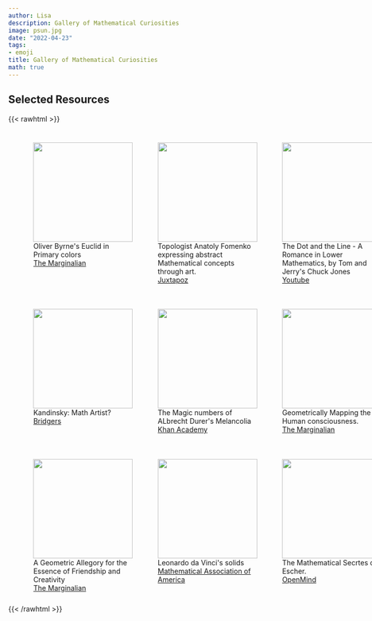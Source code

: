 ```yaml
---
author: Lisa
description: Gallery of Mathematical Curiosities
image: psun.jpg
date: "2022-04-23"
tags:
- emoji
title: Gallery of Mathematical Curiosities
math: true
---
```



## Selected Resources
{{< rawhtml >}}
<!-- row 1 -->
<div style="display: flex; width:100%;padding-left:5%;align-content:center;">
<!-- img 1 -->
<div style="padding:5%;justify-content: center;">
<img src="/images/gallery/books.jpg" style="width:200px;"> 
<br> Oliver Byrne's Euclid in Primary colors 
<br><a href="https://www.themarginalian.org/2013/11/29/taschen-oliver-byrne-euclids-elements/">The Marginalian</a>
</div>
<!-- img 2 -->
<div style="padding:5%;justify-content: center;">
<img src="/images/gallery/dice.jpg" style="width:200px;">
<br>Topologist Anatoly Fomenko expressing abstract Mathematical concepts through art.
<br><a href="https://www.juxtapoz.com/news/illustration/expressing-abstract-mathematical-concepts-through-art/">Juxtapoz</a>
</div>
<!-- img 3 -->
<div style="padding:5%; justify-content: center;">
<img src="/images/gallery/dotline.png" style="width:200px;">
<br>The Dot and the Line - A Romance in Lower Mathematics, by Tom and Jerry's Chuck Jones
<br><a href="https://www.youtube.com/watch?v=D_QhIVYlcmE">Youtube</a>
</div>
</div>   

<!-- row 2 -->
<div style="display: flex; width:100%;padding-left:5%;">
<!-- img 4 -->
<div style="padding:5%;justify-content: center;">
<img src="/images/gallery/kandinsky.jpeg" style="width:200px;"> 
<br> Kandinsky: Math Artist?
<br><a href="https://archive.bridgesmathart.org/2013/bridges2013-473.pdf">Bridgers</a>
</div>
<!-- img 5 -->
<div style="padding:5%;justify-content: center;">
<img src="/images/gallery/melancolia.jpg" style="width:200px;">
<br>The Magic numbers of ALbrecht Durer's Melancolia
<br><a href="https://www.khanacademy.org/humanities/renaissance-reformation/northern/durer/a/what-is-melencolia">Khan Academy</a>
</div>
<!-- img 6 -->
<div style="padding:5%; justify-content: center;">
<img src="/images/gallery/mind.png" style="width:200px;">
<br>Geometrically Mapping the Human consciousness.
<br><a href="https://www.themarginalian.org/2012/11/20/geometrical-psychology-benjamin-betts/">The Marginalian</a>
</div>
</div>  

<!-- row 2 -->
<div style="display: flex; width:100%;padding-left:5%;">
<!-- img 7 -->
<div style="padding:5%;justify-content: center;">
<img src="/images/gallery/friendship.png" style="width:200px;"> 
<br> A Geometric Allegory for the Essence of Friendship and Creativity 
<br><a href="https://www.themarginalian.org/2014/10/08/wednesday-anne-bertier/">The Marginalian</a>
</div>
<!-- img 8 -->
<div style="padding:5%;justify-content: center;">
<img src="/images/gallery/vinci.jpg" style="width:200px;">
<br>Leonardo da Vinci's solids
<br><a href="https://www.maa.org/press/periodicals/convergence/leonardo-da-vincis-geometric-sketches-introduction">Mathematical Association of America</a>
</div>
<!-- img 9 -->
<div style="padding:5%; justify-content: center;">
<img src="/images/gallery/relativity.jpg" style="width:200px;">
<br>The Mathematical Secrtes of Escher.
<br><a href="https://www.bbvaopenmind.com/en/science/leading-figures/the-mathematical-secrets-of-escher/">OpenMind</a>
</div>
</div>  
{{< /rawhtml >}}

<!-- ![drawing](/images/summary.png "cap") -->
